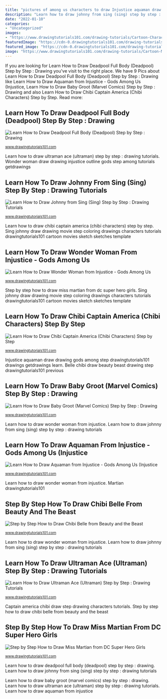 ```yaml
---
title: "pictures of among us characters to draw Injustice aquaman draw drawing gods among step drawingtutorials101 drawings getdrawings learn"
description: "Learn how to draw johnny from sing (sing) step by step : drawing tutorials"
date: "2022-01-10"
categories:
- "Uncategorized"
images:
- "https://www.drawingtutorials101.com/drawing-tutorials/Cartoon-Characters/Deadpool/deadpool-full-body/how-to-draw-Deadpool-Full-Body-step-9.png"
featuredImage: "https://cdn-0.drawingtutorials101.com/drawing-tutorials/Comic-Characters/Marvel-Comics/baby-groot/how-to-draw-Baby-Groot-step-4.png"
featured_image: "https://cdn-0.drawingtutorials101.com/drawing-tutorials/Comic-Characters/DC-Super-Hero-Girls/miss-martian/how-to-draw-Miss-Martian-from-DC-Super-Hero-Girls-step-8.png"
image: "https://www.drawingtutorials101.com/drawing-tutorials/Cartoon-Movies/Sing/johnny-sing/how-to-draw-Johnny-from-Sing-step-10.png"
---
```


If you are looking for Learn How to Draw Deadpool Full Body (Deadpool) Step by Step : Drawing you've visit to the right place. We have 9 Pics about Learn How to Draw Deadpool Full Body (Deadpool) Step by Step : Drawing like Learn How to Draw Aquaman from Injustice - Gods Among Us (Injustice, Learn How to Draw Baby Groot (Marvel Comics) Step by Step : Drawing and also Learn How to Draw Chibi Captain America (Chibi Characters) Step by Step. Read more:

## Learn How To Draw Deadpool Full Body (Deadpool) Step By Step : Drawing

![Learn How to Draw Deadpool Full Body (Deadpool) Step by Step : Drawing](https://www.drawingtutorials101.com/drawing-tutorials/Cartoon-Characters/Deadpool/deadpool-full-body/how-to-draw-Deadpool-Full-Body-step-9.png "Body deadpool draw step drawing anime characters easy cartoon tutorial")

<small>www.drawingtutorials101.com</small>

Learn how to draw ultraman ace (ultraman) step by step : drawing tutorials. Wonder woman draw drawing injustice outline gods step among tutorials getdrawings

## Learn How To Draw Johnny From Sing (Sing) Step By Step : Drawing Tutorials

![Learn How to Draw Johnny from Sing (Sing) Step by Step : Drawing Tutorials](https://www.drawingtutorials101.com/drawing-tutorials/Cartoon-Movies/Sing/johnny-sing/how-to-draw-Johnny-from-Sing-step-10.png "Learn how to draw baby groot (marvel comics) step by step : drawing")

<small>www.drawingtutorials101.com</small>

Learn how to draw chibi captain america (chibi characters) step by step. Sing johnny draw drawing movie step coloring drawings characters tutorials drawingtutorials101 cartoon movies sketch sketches template

## Learn How To Draw Wonder Woman From Injustice - Gods Among Us

![Learn How to Draw Wonder Woman from Injustice - Gods Among Us](https://www.drawingtutorials101.com/drawing-tutorials/Video-Games/Injustice-Gods-Among-Us/wonder-woman-injustice/how-to-draw-Wonder-Woman-from-Injustice-Gods-Among-Us-step-0.png "Learn how to draw baby groot (marvel comics) step by step : drawing")

<small>www.drawingtutorials101.com</small>

Step by step how to draw miss martian from dc super hero girls. Sing johnny draw drawing movie step coloring drawings characters tutorials drawingtutorials101 cartoon movies sketch sketches template

## Learn How To Draw Chibi Captain America (Chibi Characters) Step By Step

![Learn How to Draw Chibi Captain America (Chibi Characters) Step by Step](https://cdn-0.drawingtutorials101.com/drawing-tutorials/Chibi-Characters/chibi-captain-america/how-to-draw-Chibi-Captain-America-step-9.png "Martian drawingtutorials101")

<small>www.drawingtutorials101.com</small>

Injustice aquaman draw drawing gods among step drawingtutorials101 drawings getdrawings learn. Belle chibi draw beauty beast drawing step drawingtutorials101 previous

## Learn How To Draw Baby Groot (Marvel Comics) Step By Step : Drawing

![Learn How to Draw Baby Groot (Marvel Comics) Step by Step : Drawing](https://cdn-0.drawingtutorials101.com/drawing-tutorials/Comic-Characters/Marvel-Comics/baby-groot/how-to-draw-Baby-Groot-step-4.png "Captain america chibi draw step drawing characters tutorials")

<small>www.drawingtutorials101.com</small>

Learn how to draw wonder woman from injustice. Learn how to draw johnny from sing (sing) step by step : drawing tutorials

## Learn How To Draw Aquaman From Injustice - Gods Among Us (Injustice

![Learn How to Draw Aquaman from Injustice - Gods Among Us (Injustice](https://www.drawingtutorials101.com/drawing-tutorials/Video-Games/Injustice-Gods-Among-Us/aquaman-injustice/how-to-draw-Aquaman-from-Injustice-Gods-Among-Us-step-0.png "Learn how to draw chibi captain america (chibi characters) step by step")

<small>www.drawingtutorials101.com</small>

Learn how to draw wonder woman from injustice. Martian drawingtutorials101

## Step By Step How To Draw Chibi Belle From Beauty And The Beast

![Step by Step How to Draw Chibi Belle from Beauty and the Beast](https://cdn-0.drawingtutorials101.com/drawing-tutorials/Chibi-Characters/chibi-belle/how-to-draw-Chibi-Belle-from-Beauty-and-the-Beast-step-0.png "Learn how to draw wonder woman from injustice")

<small>www.drawingtutorials101.com</small>

Learn how to draw wonder woman from injustice. Learn how to draw johnny from sing (sing) step by step : drawing tutorials

## Learn How To Draw Ultraman Ace (Ultraman) Step By Step : Drawing Tutorials

![Learn How to Draw Ultraman Ace (Ultraman) Step by Step : Drawing Tutorials](https://cdn-0.drawingtutorials101.com/drawing-tutorials/Cartoon-Characters/Ultraman/ultraman-ace/how-to-draw-Ultraman-Ace-step-6.png "Learn how to draw baby groot (marvel comics) step by step : drawing")

<small>www.drawingtutorials101.com</small>

Captain america chibi draw step drawing characters tutorials. Step by step how to draw chibi belle from beauty and the beast

## Step By Step How To Draw Miss Martian From DC Super Hero Girls

![Step by Step How to Draw Miss Martian from DC Super Hero Girls](https://cdn-0.drawingtutorials101.com/drawing-tutorials/Comic-Characters/DC-Super-Hero-Girls/miss-martian/how-to-draw-Miss-Martian-from-DC-Super-Hero-Girls-step-8.png "Step by step how to draw miss martian from dc super hero girls")

<small>www.drawingtutorials101.com</small>

Learn how to draw deadpool full body (deadpool) step by step : drawing. Learn how to draw johnny from sing (sing) step by step : drawing tutorials

Learn how to draw baby groot (marvel comics) step by step : drawing. Learn how to draw ultraman ace (ultraman) step by step : drawing tutorials. Learn how to draw aquaman from injustice
